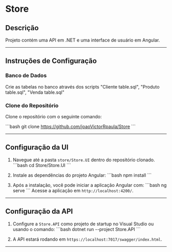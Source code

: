 # Store

## Descrição

Projeto contém uma API em .NET e uma interface de usuário em Angular.

---

## Instruções de Configuração

### Banco de Dados

Crie as tabelas no banco através dos scripts "Cliente table.sql", "Produto table.sql", "Venda table.sql"

### Clone do Repositório

Clone o repositório com o seguinte comando:

\`\`\`bash
git clone https://github.com/joaoVictorRpaula/Store
\`\`\`

---

## Configuração da UI

1. Navegue até a pasta `store/Store.UI` dentro do repositório clonado.
    \`\`\`bash
    cd Store/Store.UI
    \`\`\`

2. Instale as dependências do projeto Angular:
    \`\`\`bash
    npm install
    \`\`\`

3. Após a instalação, você pode iniciar a aplicação Angular com:
    \`\`\`bash
    ng serve
    \`\`\`
   Acesse a aplicação em `http://localhost:4200/`.

---

## Configuração da API

1. Configure a `Store.API` como projeto de startup no Visual Studio ou usando o comando:
    \`\`\`bash
    dotnet run --project Store.API
    \`\`\`

2. A API estará rodando em `https://localhost:7017/swagger/index.html`.

---
